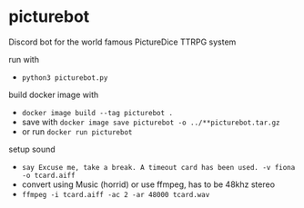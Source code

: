 # picturebot
Discord bot for the world famous PictureDice TTRPG system



run with
- `python3 picturebot.py`

build docker image with
- `docker image build --tag picturebot .`
- save with `docker image save picturebot -o ../**picturebot.tar.gz`
- or run `docker run picturebot`

setup sound
- `say Excuse me, take a break. A timeout card has been used. -v fiona -o tcard.aiff`
- convert using Music (horrid) or use ffmpeg, has to be 48khz stereo
- `ffmpeg -i tcard.aiff -ac 2 -ar 48000 tcard.wav`